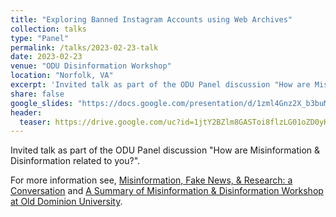 ```yaml
---
title: "Exploring Banned Instagram Accounts using Web Archives"
collection: talks
type: "Panel"
permalink: /talks/2023-02-23-talk
date: 2023-02-23
venue: "ODU Disinformation Workshop"
location: "Norfolk, VA"
excerpt: 'Invited talk as part of the ODU Panel discussion "How are Misinformation & Disinformation related to you?"'
share: false
google_slides: "https://docs.google.com/presentation/d/1zml4Gnz2X_b3buMSof-4on5GRdCukcHGgIcFDgli1Yw/edit?usp=sharing"
header:
  teaser: https://drive.google.com/uc?id=1jtY2BZlm8GASToi8flzLG01oZD0yKnd1
---
```

Invited talk as part of the ODU Panel discussion "How are Misinformation & Disinformation related to you?".

For more information see, [Misinformation, Fake News, & Research: a Conversation](https://ww1.odu.edu/library/news/2023/3/misinformation_fake_) 
and [A Summary of Misinformation & Disinformation Workshop at Old Dominion University](https://ws-dl.blogspot.com/2023/03/2023-03-29-summary-of-misinformation.html). 
